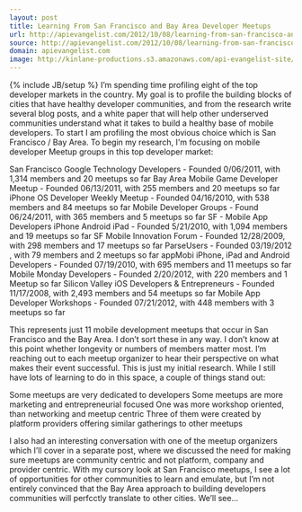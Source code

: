 ```yaml
---
layout: post
title: Learning From San Francisco and Bay Area Developer Meetups
url: http://apievangelist.com/2012/10/08/learning-from-san-francisco-and-bay-area-developer-meetups/
source: http://apievangelist.com/2012/10/08/learning-from-san-francisco-and-bay-area-developer-meetups/
domain: apievangelist.com
image: http://kinlane-productions.s3.amazonaws.com/api-evangelist-site/blog/meetup_logo.gif
---
```

{% include JB/setup %}
I&rsquo;m spending time profiling eight of the top developer markets in the country.  My goal is to profile the building blocks of cities that have healthy developer communities, and from the research write several blog posts, and a white paper that will help other underserved communities understand what it takes to build a healthy base of mobile developers.
To start I am profiling the most obvious choice which is San Francisco / Bay Area. To begin my research, I'm focusing on mobile developer Meetup groups in this top developer market:

San Francisco Google Technology Developers - Founded 0/06/2011,  with 1,314 members and 20 meetups so far
Bay Area Mobile Game Developer Meetup - Founded 06/13/2011, with 255 members and 20 meetups so far
iPhone OS Developer Weekly Meetup - Founded 04/16/2010, with 538 members and 84 meetups so far
Mobile Developer Groups - Found 06/24/2011, with 365 members and 5 meetups so far
SF - Mobile App Developers iPhone Android iPad - Founded 5/21/2010, with 1,094 members and 19 meetups so far
SF Mobile Innovation Forum - Founded 12/28/2009, with 298 members and 17 meetups so far
ParseUsers - Founded 03/19/2012 , with 79 members and 2 meetups so far
appMobi iPhone, iPad and Android Developers - Founded 07/19/2010, with 695 members and 11 meetups so far
Mobile Monday Developers - Founded 2/20/2012, with 220 members and 1 Meetup so far
Silicon Valley iOS Developers &amp; Entrepreneurs - Founded 11/17/2008, with 2,493 members and 54 meetups so far
Mobile App Developer Workshops -  Founded 07/21/2012, with 448 members with 3 meetups so far

This represents just 11 mobile development meetups that occur in San Francisco and the Bay Area.  I don&rsquo;t sort these in any way.  I don&rsquo;t know at this point whether longevity or numbers of members matter most.
I&rsquo;m reaching out to each meetup organizer to hear their perspective on what makes their event successful. This is just my initial research.
While I still have lots of learning to do in this space, a couple of things stand out:

Some meetups are very dedicated to developers
Some meetups are more marketing and entrepreneurial focused
One was more workshop oriented, than networking and meetup centric
Three of them were created by platform providers offering similar gatherings to other meetups

I also had an interesting conversation with one of the meetup organizers which I&rsquo;ll cover in a separate post, where we discussed the need for making sure meetups are community centric and not platform, company and provider centric.
With my cursory look at San Francisco meetups, I see a lot of opportunities for other communities to learn and emulate, but I&rsquo;m not entirely convinced that the Bay Area approach to building developers communities will perfcctly translate to other cities.
We&rsquo;ll see...